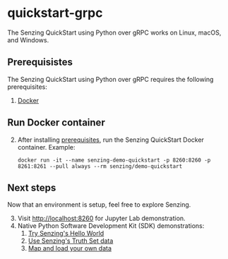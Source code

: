 # quickstart-grpc

The Senzing QuickStart using Python over gRPC works on Linux, macOS, and Windows.

## Prerequisistes

The Senzing QuickStart using Python over gRPC requires the following prerequisites:

1. [Docker]

## Run Docker container

2. After installing [prerequisites], run the Senzing QuickStart Docker container.
   Example:

    ```console
    docker run -it --name senzing-demo-quickstart -p 8260:8260 -p 8261:8261 --pull always --rm senzing/demo-quickstart

    ```

## Next steps

Now that an environment is setup, feel free to explore Senzing.

3. Visit [http://localhost:8260] for Jupyter Lab demonstration.
1. Native Python Software Development Kit (SDK) demonstrations:
    1. [Try Senzing's Hello World]
    1. [Use Senzing's Truth Set data]
    1. [Map and load your own data]

[Docker]: https://github.com/senzing-garage/knowledge-base/blob/main/WHATIS/docker.md
[http://localhost:8260]: http://localhost:8260
[Map and load your own data]: map-and-load-your-own-data.md
[prerequisites]: #prerequisistes
[Try Senzing's Hello World]: hello-world.md
[Use Senzing's Truth Set data]: use-senzings-truth-set-data.md
